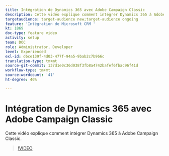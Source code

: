 ```yaml
---
title: Intégration de Dynamics 365 avec Adobe Campaign Classic
description: Cette vidéo explique comment intégrer Dynamics 365 à Adobe Campaign Classic.
targetaudience: target-audience new;target-audience ongoing
feature: 'Intégration de Microsoft CRM '
kt: 1869
doc-type: feature video
activity: setup
team: DOC
role: Administrator, Developer
level: Experienced
exl-id: d6ce139f-4d03-477f-94a5-9bab2c7b966c
translation-type: tm+mt
source-git-commit: 137d1e0c36d038f3fb8a4742bafef6fbac96f41d
workflow-type: tm+mt
source-wordcount: '41'
ht-degree: 46%

---
```


# Intégration de Dynamics 365 avec Adobe Campaign Classic

Cette vidéo explique comment intégrer Dynamics 365 à Adobe Campaign Classic.

>[!VIDEO](https://video.tv.adobe.com/v/23837?quality=12)
